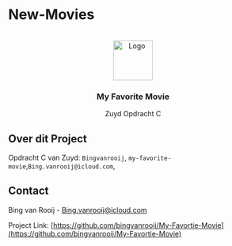 # New-Movies
<a name="readme-top"></a>

<!-- PROJECT LOGO -->
<br />
<div align="center">
  <a href="Japan.png">
    <img src="img/japan.png" alt="Logo" width="80" height="80">
  </a>

<h3 align="center">My Favorite Movie</h3>

  <p align="center">
    Zuyd Opdracht C
  </p>
</div>





## Over dit Project


Opdracht C van Zuyd: `Bingvanrooij`, `my-favorite-movie`,`Bing.vanrooij@icloud.com`, 













<!-- CONTACT -->
## Contact

Bing van Rooij - Bing.vanrooij@icloud.com

Project Link: [https://github.com/bingvanrooij/My-Favortie-Movie](https://github.com/bingvanrooij/My-Favortie-Movie)







